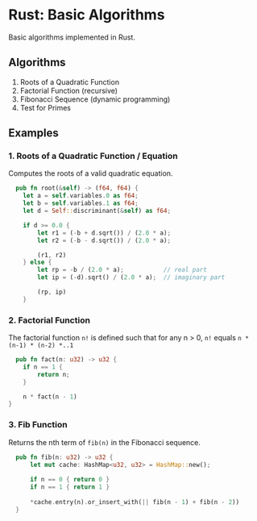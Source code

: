 # Rust: Basic Algorithms
Basic algorithms implemented in Rust.

## Algorithms
1. Roots of a Quadratic Function
2. Factorial Function (recursive)
3. Fibonacci Sequence (dynamic programming)
4. Test for Primes

## Examples
### 1. Roots of a Quadratic Function / Equation
  Computes the roots of a valid quadratic equation.
```rust
  pub fn root(&self) -> (f64, f64) {
    let a = self.variables.0 as f64;
    let b = self.variables.1 as f64;
    let d = Self::discriminant(&self) as f64;

    if d >= 0.0 {
        let r1 = (-b + d.sqrt()) / (2.0 * a);
        let r2 = (-b - d.sqrt()) / (2.0 * a);

        (r1, r2)
    } else {
        let rp = -b / (2.0 * a);           // real part
        let ip = (-d).sqrt() / (2.0 * a);  // imaginary part

        (rp, ip)
    }
```

### 2. Factorial Function
  The factorial function `n!` is defined such that for any n > 0, `n!` equals `n * (n-1) * (n-2) *..1`
  ```rust
    pub fn fact(n: u32) -> u32 {
      if n == 1 {
          return n;
      }
  
      n * fact(n - 1)
  }
  ```

### 3. Fib Function
  Returns the nth term of `fib(n)` in the Fibonacci sequence.
  ```rust
    pub fn fib(n: u32) -> u32 {
        let mut cache: HashMap<u32, u32> = HashMap::new();
    
        if n == 0 { return 0 }
        if n == 1 { return 1 }
        
        *cache.entry(n).or_insert_with(|| fib(n - 1) + fib(n - 2))
    }
  ```
